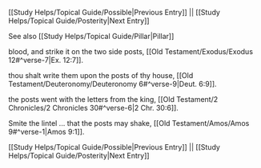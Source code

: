 [[Study Helps/Topical Guide/Possible|Previous Entry]]  ||  [[Study Helps/Topical Guide/Posterity|Next Entry]]

 See also [[Study Helps/Topical Guide/Pillar|Pillar]]

 blood, and strike it on the two side posts, [[Old Testament/Exodus/Exodus 12#^verse-7|Ex. 12:7]].

 thou shalt write them upon the posts of thy house, [[Old Testament/Deuteronomy/Deuteronomy 6#^verse-9|Deut. 6:9]].

 the posts went with the letters from the king, [[Old Testament/2 Chronicles/2 Chronicles 30#^verse-6|2 Chr. 30:6]].

 Smite the lintel ... that the posts may shake, [[Old Testament/Amos/Amos 9#^verse-1|Amos 9:1]].

[[Study Helps/Topical Guide/Possible|Previous Entry]]  ||  [[Study Helps/Topical Guide/Posterity|Next Entry]]